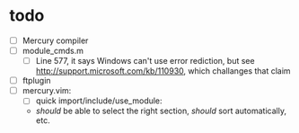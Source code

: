 todo
====

 * [ ] Mercury compiler
  * [ ] module_cmds.m
    * [ ] Line 577, it says Windows can't use error rediction, but see 
        http://support.microsoft.com/kb/110930, which challanges that claim
   
 * [ ] ftplugin
  * [ ] mercury.vim:
    * [ ] quick import/include/use_module: 
    *  _should_ be able to select the right section, _should_ sort automatically, etc.
        
  
